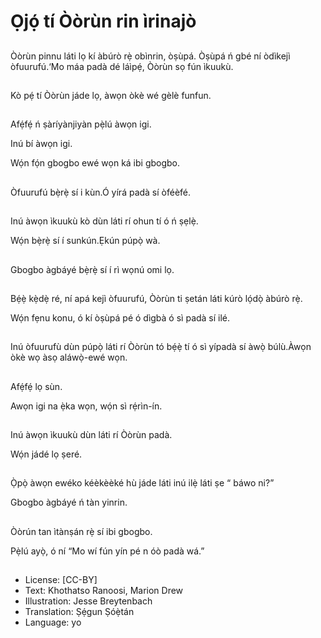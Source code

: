 # Ọjọ́ tí Òòrùn rin ìrinajò

##
Òòrùn pinnu láti lọ kí àbúrò rẹ̀ obìnrin, òṣùpá. Òṣùpá ń gbé ní òdìkejì òfuurufú.‘Mo máa padà dé láìpẹ́, Òòrùn sọ fún ìkuukù.

##
Kò pẹ́ tí Òòrùn jáde lọ, àwọn òkè wé gèlè funfun.

##
Afẹ́fẹ́ ń ṣàríyànjiyàn pẹ̀lú àwọn igi.

Inú bí àwọn igi.

Wọ́n fọ́n gbogbo ewé wọn ká ibi gbogbo.

##
Òfuurufú bẹ̀rẹ̀ sí i kùn.Ó yírá padà sí òféèfé.

##
Inú àwọn ìkuukù kò dùn láti rí ohun tí ó ń ṣẹlẹ̀.

Wọ́n bẹ̀rẹ̀ sí í sunkún.Ẹkún púpọ̀ wà.

##
Gbogbo àgbáyé bẹ̀rẹ̀ sí í rì wọnú omi lọ.

##
Bẹ́ẹ̀ kẹ̀dẹ̀ ré, ní apá kejì òfuurufú, Òòrùn ti ṣetán láti kúrò lọ́dọ̀ àbúrò rẹ̀.

Wọ́n fẹnu konu, ó kí òṣùpá pé ó dìgbà ó sì padà sí ilé.

##
Inú òfuurufù dùn púpọ̀ láti rí Òòrùn tó bẹ́ẹ̀ tí ó sì yípadà sí àwọ̀ búlù.Àwọn òkè wọ àsọ aláwọ̀-ewé wọn.

##
Afẹ́fẹ́ lọ sùn.

Awọn igi na ẹ̀ka wọn, wọ́n sì rẹ́rìn-ín.

##
Inú àwọn ìkuukù dùn láti rí Òòrùn padà.

Wọ́n jádé lọ ṣeré.

##
Ọ̀pọ̀ àwọn ewéko kéèkèèké hù jáde láti inú ilẹ̀ láti ṣe “ báwo ni?”

Gbogbo àgbáyé ń tàn yinrin.

##
Òòrún tan ìtànṣán rẹ̀ sí ibi gbogbo.

Pẹ̀lú ayọ̀, ó ní “Mo wí fún yín pé n óò padà wá.”

##
* License: [CC-BY]
* Text: Khothatso Ranoosi, Marion Drew
* Illustration: Jesse Breytenbach
* Translation: Ṣẹ́gun Ṣóẹ̀tán
* Language: yo
